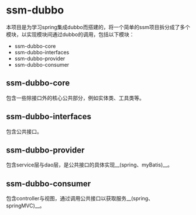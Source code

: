 # ssm-dubbo
本项目是为学习spring集成dubbo而搭建的，将一个简单的ssm项目拆分成了多个模块，以实现模块间通过dubbo的调用，包括以下模块：
* ssm-dubbo-core
* ssm-dubbo-interfaces
* ssm-dubbo-provider
* ssm-dubbo-consumer

## ssm-dubbo-core
包含一些除接口外的核心公共部分，例如实体类、工具类等。

## ssm-dubbo-interfaces
包含公共接口。

## ssm-dubbo-provider
包含service层与dao层，是公共接口的具体实现__(spring、myBatis)__。

## ssm-dubbo-consumer
包含controller与视图，通过调用公共接口以获取服务__(spring、springMVC)__。
